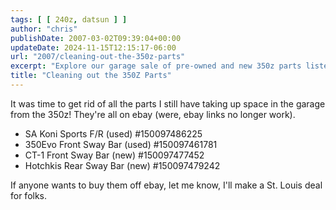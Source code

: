 ```yaml
---
tags: [ [ 240z, datsun ] ]
author: "chris"
publishDate: 2007-03-02T09:39:04+00:00
updateDate: 2024-11-15T12:15:17-06:00
url: "2007/cleaning-out-the-350z-parts"
excerpt: "Explore our garage sale of pre-owned and new 350z parts listed on eBay! Contact us for special St. Louis deals."
title: "Cleaning out the 350Z Parts"
---
```


It was time to get rid of all the parts I still have taking up space in the garage from the 350z! They're all on ebay (were, ebay links no longer work). 


- SA Koni Sports F/R (used) #150097486225
- 350Evo Front Sway Bar (used) #150097461781
- CT-1 Front Sway Bar (new) #150097477452
- Hotchkis Rear Sway Bar (new) #150097479242


If anyone wants to buy them off ebay, let me know, I'll make a St. Louis deal for folks.
